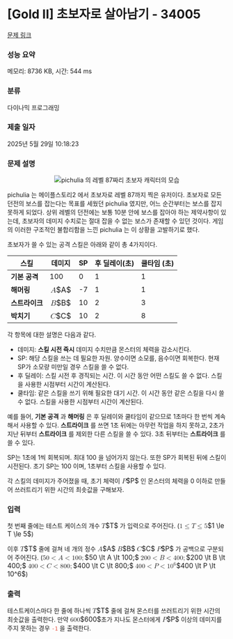 # [Gold II] 초보자로 살아남기 - 34005 

[문제 링크](https://www.acmicpc.net/problem/34005) 

### 성능 요약

메모리: 8736 KB, 시간: 544 ms

### 분류

다이나믹 프로그래밍

### 제출 일자

2025년 5월 29일 10:18:23

### 문제 설명

<p style="text-align: center;"><img alt="pichulia 의 레벨 87짜리 초보자 캐릭터의 모습" src="https://upload.acmicpc.net/cce082fa-e65c-4ff6-86a4-a1b05b5b785b/-/preview/"></p>

<p>pichulia 는 메이플스토리2 에서 초보자로 레벨 87까지 찍은 유저이다. 초보자로 모든 던전의 보스를 잡는다는 목표를 세웠던 pichulia 였지만, 어느 순간부터는 보스를 잡지 못하게 되었다. 상위 레벨의 던전에는 보통 10분 안에 보스를 잡아야 하는 제약사항이 있는데, 초보자의 데미지 수치로는 절대 잡을 수 없는 보스가 존재할 수 있던 것이다. 게임의 이러한 구조적인 불합리함을 느낀 pichulia 는 이 상황을 고발하기로 했다.</p>

<p>초보자가 쓸 수 있는 공격 스킬은 아래와 같이 총 4가지이다.</p>

<table class="table table-bordered table-center-50 td-center th-center">
	<thead>
		<tr>
			<th scope="col">스킬</th>
			<th scope="col">데미지</th>
			<th scope="col">SP</th>
			<th scope="col">후 딜레이(초)</th>
			<th scope="col">쿨타임 (초)</th>
		</tr>
	</thead>
	<tbody>
		<tr>
			<td><strong>기본 공격</strong></td>
			<td>100</td>
			<td>0</td>
			<td>1</td>
			<td>1</td>
		</tr>
		<tr>
			<td><strong>해머링</strong></td>
			<td><mjx-container class="MathJax" jax="CHTML" style="font-size: 109%; position: relative;"> <mjx-math class="MJX-TEX" aria-hidden="true"><mjx-mi class="mjx-i"><mjx-c class="mjx-c1D434 TEX-I"></mjx-c></mjx-mi></mjx-math><mjx-assistive-mml unselectable="on" display="inline"><math xmlns="http://www.w3.org/1998/Math/MathML"><mi>A</mi></math></mjx-assistive-mml><span aria-hidden="true" class="no-mathjax mjx-copytext">$A$</span> </mjx-container></td>
			<td>-7</td>
			<td>1</td>
			<td>1</td>
		</tr>
		<tr>
			<td><strong>스트라이크</strong></td>
			<td><mjx-container class="MathJax" jax="CHTML" style="font-size: 109%; position: relative;"> <mjx-math class="MJX-TEX" aria-hidden="true"><mjx-mi class="mjx-i"><mjx-c class="mjx-c1D435 TEX-I"></mjx-c></mjx-mi></mjx-math><mjx-assistive-mml unselectable="on" display="inline"><math xmlns="http://www.w3.org/1998/Math/MathML"><mi>B</mi></math></mjx-assistive-mml><span aria-hidden="true" class="no-mathjax mjx-copytext">$B$</span> </mjx-container></td>
			<td>10</td>
			<td>2</td>
			<td>3</td>
		</tr>
		<tr>
			<td><strong>박치기</strong></td>
			<td><mjx-container class="MathJax" jax="CHTML" style="font-size: 109%; position: relative;"> <mjx-math class="MJX-TEX" aria-hidden="true"><mjx-mi class="mjx-i"><mjx-c class="mjx-c1D436 TEX-I"></mjx-c></mjx-mi></mjx-math><mjx-assistive-mml unselectable="on" display="inline"><math xmlns="http://www.w3.org/1998/Math/MathML"><mi>C</mi></math></mjx-assistive-mml><span aria-hidden="true" class="no-mathjax mjx-copytext">$C$</span> </mjx-container></td>
			<td>10</td>
			<td>2</td>
			<td>8</td>
		</tr>
	</tbody>
</table>

<p>각 항목에 대한 설명은 다음과 같다.</p>

<ul>
	<li>데미지: <strong>스킬 시전 즉시</strong> 데미지 수치만큼 몬스터의 체력을 감소시킨다.</li>
	<li>SP: 해당 스킬을 쓰는 데 필요한 자원. 양수이면 소모를, 음수이면 회복한다. 현재 SP가 소모량 미만일 경우 스킬을 쓸 수 없다.</li>
	<li>후 딜레이: 스킬 시전 후 경직되는 시간. 이 시간 동안 어떤 스킬도 쓸 수 없다. 스킬을 사용한 시점부터 시간이 계산된다.</li>
	<li>쿨타임: 같은 스킬을 쓰기 위해 필요한 대기 시간. 이 시간 동안 같은 스킬을 다시 쓸 수 없다. 스킬을 사용한 시점부터 시간이 계산된다.</li>
</ul>

<p>예를 들어, <strong>기본 공격</strong> 과 <strong>해머링</strong> 은 후 딜레이와 쿨타임이 같으므로 1초마다 한 번씩 계속해서 사용할 수 있다. <strong>스트라이크</strong> 를 쓰면 1초 뒤에는 아무런 작업을 하지 못하고, 2초가 지난 뒤부터 <strong>스트라이크</strong> 를 제외한 다른 스킬을 쓸 수 있다. 3초 뒤부터는 <strong>스트라이크</strong> 를 쓸 수 있다.</p>

<p>SP는 1초에 1씩 회복되며. 최대 100 을 넘어가지 않는다. 또한 SP가 회복된 뒤에 스킬이 시전된다. 초기 SP는 100 이며, 1초부터 스킬을 사용할 수 있다.</p>

<p>각 스킬의 데미지가 주어졌을 때, 초기 체력이 <mjx-container class="MathJax" jax="CHTML" style="font-size: 109%; position: relative;"><mjx-math class="MJX-TEX" aria-hidden="true"><mjx-mi class="mjx-i"><mjx-c class="mjx-c1D443 TEX-I"></mjx-c></mjx-mi></mjx-math><mjx-assistive-mml unselectable="on" display="inline"><math xmlns="http://www.w3.org/1998/Math/MathML"><mi>P</mi></math></mjx-assistive-mml><span aria-hidden="true" class="no-mathjax mjx-copytext">$P$</span></mjx-container> 인 몬스터의 체력을 0 이하로 만들어 쓰러트리기 위한 시간의 최솟값을 구해보자.</p>

### 입력 

 <p>첫 번째 줄에는 테스트 케이스의 개수 <mjx-container class="MathJax" jax="CHTML" style="font-size: 109%; position: relative;"><mjx-math class="MJX-TEX" aria-hidden="true"><mjx-mi class="mjx-i"><mjx-c class="mjx-c1D447 TEX-I"></mjx-c></mjx-mi></mjx-math><mjx-assistive-mml unselectable="on" display="inline"><math xmlns="http://www.w3.org/1998/Math/MathML"><mi>T</mi></math></mjx-assistive-mml><span aria-hidden="true" class="no-mathjax mjx-copytext">$T$</span></mjx-container> 가 입력으로 주어진다. (<mjx-container class="MathJax" jax="CHTML" style="font-size: 109%; position: relative;"><mjx-math class="MJX-TEX" aria-hidden="true"><mjx-mn class="mjx-n"><mjx-c class="mjx-c31"></mjx-c></mjx-mn><mjx-mo class="mjx-n" space="4"><mjx-c class="mjx-c2264"></mjx-c></mjx-mo><mjx-mi class="mjx-i" space="4"><mjx-c class="mjx-c1D447 TEX-I"></mjx-c></mjx-mi><mjx-mo class="mjx-n" space="4"><mjx-c class="mjx-c2264"></mjx-c></mjx-mo><mjx-mn class="mjx-n" space="4"><mjx-c class="mjx-c35"></mjx-c></mjx-mn></mjx-math><mjx-assistive-mml unselectable="on" display="inline"><math xmlns="http://www.w3.org/1998/Math/MathML"><mn>1</mn><mo>≤</mo><mi>T</mi><mo>≤</mo><mn>5</mn></math></mjx-assistive-mml><span aria-hidden="true" class="no-mathjax mjx-copytext">$1 \le T \le 5$</span></mjx-container>)</p>

<p>이후 <mjx-container class="MathJax" jax="CHTML" style="font-size: 109%; position: relative;"><mjx-math class="MJX-TEX" aria-hidden="true"><mjx-mi class="mjx-i"><mjx-c class="mjx-c1D447 TEX-I"></mjx-c></mjx-mi></mjx-math><mjx-assistive-mml unselectable="on" display="inline"><math xmlns="http://www.w3.org/1998/Math/MathML"><mi>T</mi></math></mjx-assistive-mml><span aria-hidden="true" class="no-mathjax mjx-copytext">$T$</span></mjx-container> 줄에 걸쳐 네 개의 정수 <mjx-container class="MathJax" jax="CHTML" style="font-size: 109%; position: relative;"><mjx-math class="MJX-TEX" aria-hidden="true"><mjx-mi class="mjx-i"><mjx-c class="mjx-c1D434 TEX-I"></mjx-c></mjx-mi></mjx-math><mjx-assistive-mml unselectable="on" display="inline"><math xmlns="http://www.w3.org/1998/Math/MathML"><mi>A</mi></math></mjx-assistive-mml><span aria-hidden="true" class="no-mathjax mjx-copytext">$A$</span></mjx-container> <mjx-container class="MathJax" jax="CHTML" style="font-size: 109%; position: relative;"><mjx-math class="MJX-TEX" aria-hidden="true"><mjx-mi class="mjx-i"><mjx-c class="mjx-c1D435 TEX-I"></mjx-c></mjx-mi></mjx-math><mjx-assistive-mml unselectable="on" display="inline"><math xmlns="http://www.w3.org/1998/Math/MathML"><mi>B</mi></math></mjx-assistive-mml><span aria-hidden="true" class="no-mathjax mjx-copytext">$B$</span></mjx-container> <mjx-container class="MathJax" jax="CHTML" style="font-size: 109%; position: relative;"><mjx-math class="MJX-TEX" aria-hidden="true"><mjx-mi class="mjx-i"><mjx-c class="mjx-c1D436 TEX-I"></mjx-c></mjx-mi></mjx-math><mjx-assistive-mml unselectable="on" display="inline"><math xmlns="http://www.w3.org/1998/Math/MathML"><mi>C</mi></math></mjx-assistive-mml><span aria-hidden="true" class="no-mathjax mjx-copytext">$C$</span></mjx-container> <mjx-container class="MathJax" jax="CHTML" style="font-size: 109%; position: relative;"><mjx-math class="MJX-TEX" aria-hidden="true"><mjx-mi class="mjx-i"><mjx-c class="mjx-c1D443 TEX-I"></mjx-c></mjx-mi></mjx-math><mjx-assistive-mml unselectable="on" display="inline"><math xmlns="http://www.w3.org/1998/Math/MathML"><mi>P</mi></math></mjx-assistive-mml><span aria-hidden="true" class="no-mathjax mjx-copytext">$P$</span></mjx-container> 가 공백으로 구분되어 주어진다. (<mjx-container class="MathJax" jax="CHTML" style="font-size: 109%; position: relative;"><mjx-math class="MJX-TEX" aria-hidden="true"><mjx-mn class="mjx-n"><mjx-c class="mjx-c35"></mjx-c><mjx-c class="mjx-c30"></mjx-c></mjx-mn><mjx-mo class="mjx-n" space="4"><mjx-c class="mjx-c3C"></mjx-c></mjx-mo><mjx-mi class="mjx-i" space="4"><mjx-c class="mjx-c1D434 TEX-I"></mjx-c></mjx-mi><mjx-mo class="mjx-n" space="4"><mjx-c class="mjx-c3C"></mjx-c></mjx-mo><mjx-mn class="mjx-n" space="4"><mjx-c class="mjx-c31"></mjx-c><mjx-c class="mjx-c30"></mjx-c><mjx-c class="mjx-c30"></mjx-c></mjx-mn><mjx-mo class="mjx-n"><mjx-c class="mjx-c3B"></mjx-c></mjx-mo></mjx-math><mjx-assistive-mml unselectable="on" display="inline"><math xmlns="http://www.w3.org/1998/Math/MathML"><mn>50</mn><mo><</mo><mi>A</mi><mo><</mo><mn>100</mn><mo>;</mo></math></mjx-assistive-mml><span aria-hidden="true" class="no-mathjax mjx-copytext">$50 \lt A \lt 100;$</span></mjx-container> <mjx-container class="MathJax" jax="CHTML" style="font-size: 109%; position: relative;"><mjx-math class="MJX-TEX" aria-hidden="true"><mjx-mn class="mjx-n"><mjx-c class="mjx-c32"></mjx-c><mjx-c class="mjx-c30"></mjx-c><mjx-c class="mjx-c30"></mjx-c></mjx-mn><mjx-mo class="mjx-n" space="4"><mjx-c class="mjx-c3C"></mjx-c></mjx-mo><mjx-mi class="mjx-i" space="4"><mjx-c class="mjx-c1D435 TEX-I"></mjx-c></mjx-mi><mjx-mo class="mjx-n" space="4"><mjx-c class="mjx-c3C"></mjx-c></mjx-mo><mjx-mn class="mjx-n" space="4"><mjx-c class="mjx-c34"></mjx-c><mjx-c class="mjx-c30"></mjx-c><mjx-c class="mjx-c30"></mjx-c></mjx-mn><mjx-mo class="mjx-n"><mjx-c class="mjx-c3B"></mjx-c></mjx-mo></mjx-math><mjx-assistive-mml unselectable="on" display="inline"><math xmlns="http://www.w3.org/1998/Math/MathML"><mn>200</mn><mo><</mo><mi>B</mi><mo><</mo><mn>400</mn><mo>;</mo></math></mjx-assistive-mml><span aria-hidden="true" class="no-mathjax mjx-copytext">$200 \lt B \lt 400;$</span></mjx-container> <mjx-container class="MathJax" jax="CHTML" style="font-size: 109%; position: relative;"><mjx-math class="MJX-TEX" aria-hidden="true"><mjx-mn class="mjx-n"><mjx-c class="mjx-c34"></mjx-c><mjx-c class="mjx-c30"></mjx-c><mjx-c class="mjx-c30"></mjx-c></mjx-mn><mjx-mo class="mjx-n" space="4"><mjx-c class="mjx-c3C"></mjx-c></mjx-mo><mjx-mi class="mjx-i" space="4"><mjx-c class="mjx-c1D436 TEX-I"></mjx-c></mjx-mi><mjx-mo class="mjx-n" space="4"><mjx-c class="mjx-c3C"></mjx-c></mjx-mo><mjx-mn class="mjx-n" space="4"><mjx-c class="mjx-c38"></mjx-c><mjx-c class="mjx-c30"></mjx-c><mjx-c class="mjx-c30"></mjx-c></mjx-mn><mjx-mo class="mjx-n"><mjx-c class="mjx-c3B"></mjx-c></mjx-mo></mjx-math><mjx-assistive-mml unselectable="on" display="inline"><math xmlns="http://www.w3.org/1998/Math/MathML"><mn>400</mn><mo><</mo><mi>C</mi><mo><</mo><mn>800</mn><mo>;</mo></math></mjx-assistive-mml><span aria-hidden="true" class="no-mathjax mjx-copytext">$400 \lt C \lt 800;$</span></mjx-container> <mjx-container class="MathJax" jax="CHTML" style="font-size: 109%; position: relative;"><mjx-math class="MJX-TEX" aria-hidden="true"><mjx-mn class="mjx-n"><mjx-c class="mjx-c34"></mjx-c><mjx-c class="mjx-c30"></mjx-c><mjx-c class="mjx-c30"></mjx-c></mjx-mn><mjx-mo class="mjx-n" space="4"><mjx-c class="mjx-c3C"></mjx-c></mjx-mo><mjx-mi class="mjx-i" space="4"><mjx-c class="mjx-c1D443 TEX-I"></mjx-c></mjx-mi><mjx-mo class="mjx-n" space="4"><mjx-c class="mjx-c3C"></mjx-c></mjx-mo><mjx-msup space="4"><mjx-mn class="mjx-n"><mjx-c class="mjx-c31"></mjx-c><mjx-c class="mjx-c30"></mjx-c></mjx-mn><mjx-script style="vertical-align: 0.393em;"><mjx-mn class="mjx-n" size="s"><mjx-c class="mjx-c36"></mjx-c></mjx-mn></mjx-script></mjx-msup></mjx-math><mjx-assistive-mml unselectable="on" display="inline"><math xmlns="http://www.w3.org/1998/Math/MathML"><mn>400</mn><mo><</mo><mi>P</mi><mo><</mo><msup><mn>10</mn><mn>6</mn></msup></math></mjx-assistive-mml><span aria-hidden="true" class="no-mathjax mjx-copytext">$400 \lt P \lt 10^6$</span></mjx-container>)</p>

### 출력 

 <p>테스트케이스마다 한 줄에 하나씩 <mjx-container class="MathJax" jax="CHTML" style="font-size: 109%; position: relative;"><mjx-math class="MJX-TEX" aria-hidden="true"><mjx-mi class="mjx-i"><mjx-c class="mjx-c1D447 TEX-I"></mjx-c></mjx-mi></mjx-math><mjx-assistive-mml unselectable="on" display="inline"><math xmlns="http://www.w3.org/1998/Math/MathML"><mi>T</mi></math></mjx-assistive-mml><span aria-hidden="true" class="no-mathjax mjx-copytext">$T$</span></mjx-container> 줄에 걸쳐 몬스터를 쓰러트리기 위한 시간의 최솟값을 출력한다. 만약 <mjx-container class="MathJax" jax="CHTML" style="font-size: 109%; position: relative;"><mjx-math class="MJX-TEX" aria-hidden="true"><mjx-mn class="mjx-n"><mjx-c class="mjx-c36"></mjx-c><mjx-c class="mjx-c30"></mjx-c><mjx-c class="mjx-c30"></mjx-c></mjx-mn></mjx-math><mjx-assistive-mml unselectable="on" display="inline"><math xmlns="http://www.w3.org/1998/Math/MathML"><mn>600</mn></math></mjx-assistive-mml><span aria-hidden="true" class="no-mathjax mjx-copytext">$600$</span></mjx-container>초가 지나도 몬스터에게 <mjx-container class="MathJax" jax="CHTML" style="font-size: 109%; position: relative;"><mjx-math class="MJX-TEX" aria-hidden="true"><mjx-mi class="mjx-i"><mjx-c class="mjx-c1D443 TEX-I"></mjx-c></mjx-mi></mjx-math><mjx-assistive-mml unselectable="on" display="inline"><math xmlns="http://www.w3.org/1998/Math/MathML"><mi>P</mi></math></mjx-assistive-mml><span aria-hidden="true" class="no-mathjax mjx-copytext">$P$</span></mjx-container> 이상의 데미지를 주지 못하는 경우 <span style="color:#e74c3c;"><code>-1</code></span> 을 출력한다.</p>

